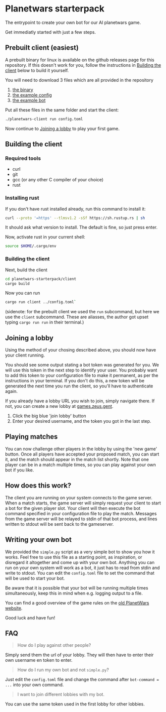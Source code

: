 # Planetwars starterpack

The entrypoint to create your own bot for our AI planetwars game.

Get immediatly started with just a few steps.


## Prebuilt client (easiest)

A prebuilt binary for linux is available on the github releases page for this repository.
If this doesn't work for you, follow the instructions in [Building the client](#building-the-client) below to build it yourself.

You will need to download 3 files which are all provided in the repository
1) [the binary](https://github.com/ZeusWPI/planetwars-starterpack/releases/download/v0.1-alpha/planetwars-client)
2) [the example config](https://raw.githubusercontent.com/ZeusWPI/planetwars-starterpack/main/config.toml)
3) [the example bot](https://raw.githubusercontent.com/ZeusWPI/planetwars-starterpack/main/simple.py)

Put all these files in the same folder and start the client:
```bash
./planetwars-client run config.toml
```
Now continue to [Joining a lobby](#joining-a-lobby) to play your first game.

## Building the client

### Required tools

- curl
- git
- gcc (or any other C compiler of your choice)
- rust

### Installing rust

If you don't have rust installed already, run this command to install it:
```bash
curl --proto '=https' --tlmsv1.2 -sSf https://sh.rustup.rs | sh
```
It should ask what version to install. The default is fine, so just press enter.

Now, activate rust in your current shell:

```bash
source $HOME/.cargo/env
```

### Building the client

Next, build the client

```bash
cd planetwars-starterpack/client
cargo build
```

Now you can run 
```bash
cargo run client ../config.toml`
```

(sidenote: for the prebuilt client we used the `run` subcommand, but here we use the `client` subcommand.
These are aliasses, the author got upset typing `cargo run run` in their terminal.)

## Joining a lobby
Using the method of your chosing described above, you should now have your client running.

You should see some output stating a bot token was generated for you. We will use this
token in the next step to identify your user.
You probably want to add this token to your configuration file to make it permanent,
as per the instructions in your terminal. If you don't do this, a new token will
be generated the next time you run the client, so you'll have to authenticate again.

If you already have a lobby URL you wish to join, simply navigate there. If not,
you can create a new lobby at [games.zeus.gent](https://games.zeus.gent). 

1. Click the big blue 'join lobby' button
2. Enter your desired username, and the token you got in the last step.

## Playing matches

You can now challenge other players in the lobby by using the 'new game' button.
Once all players have accepted your proposed match, you can start it, and the match
should appear in the match list shortly.
Note that one player can be in a match multiple times, so you can play against your own bot if you like.

## How does this work?

The client you are running on your system connects to the game server.
When a match starts, the game server will simply request your client to start a bot for the given player slot.
Your client will then execute the bot command specified in your configuration file to play the match.
Messages from the game server will be relayed to stdin of that bot process, and lines written to stdout will be
sent back to the gameserver.

## Writing your own bot

We provided the `simple.py` script as a very simple bot to show you how it works. Feel free to use this file as a
starting point, as inspiration, or disregard it altogether and come up with your own bot.
Anything you can run on your own system will work as a bot, it just has to read from stdin and write to stdout.
You can edit the `config.toml` file to set the command that will be used to start your bot.

Be aware that it is possible that your bot will be running multiple times simultaneously,
keep this in mind when e.g. logging output to a file.

You can find a good overview of the game rules on the [old PlanetWars website](https://planetwars.zeus.gent/info/).

Good luck and have fun!

## FAQ

> How do I play against other people?

Simply send them the url of your lobby. They will then have to enter their own username en token to enter.

> How do I run my own bot and not `simple.py`?

Just edit the `config.toml` file and change the command after `bot-command = ...` into your own command.

> I want to join different lobbies with my bot.

You can use the same token used in the first lobby for other lobbies.
